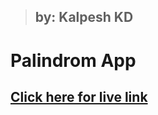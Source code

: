 >## by: Kalpesh KD

# Palindrom App

## [Click here for live link](https://kdjspalindrom.netlify.app)